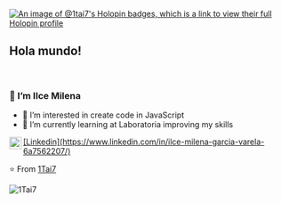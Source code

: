 [![An image of @1tai7's Holopin badges, which is a link to view their full Holopin profile](https://holopin.me/1tai7)](https://holopin.io/@1tai7)
## Hola mundo! 
</h2>
<br />

### 👋 I’m Ilce Milena
- 👀 I’m interested in create code in JavaScript
- 🌱 I’m currently learning at Laboratoria improving my skills
 
<a href="https://www.linkedin.com/in/ilce-milena-garcia-varela-6a7562207/">
  <img align="left" alt="Linkdein" width="22px" src="https://cdn.jsdelivr.net/npm/simple-icons@v3/icons/linkedin.svg" />
 [Linkedin](https://www.linkedin.com/in/ilce-milena-garcia-varela-6a7562207/) 
</a> 
 
 

 
⭐️ From [1Tai7](https://github.com/1Tai7)

![1Tai7](https://github-readme-stats.vercel.app/api?username=1Tai7&show_icons=true&theme=radical)
